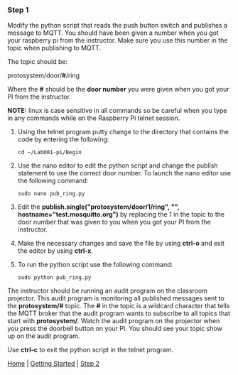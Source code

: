 ### Step 1

Modify the python script that reads the push button switch and publishes a message to MQTT.  You should have been given a number when you got your raspberry pi from the instructor.  Make sure you use this number in the topic when publishing to MQTT.  

The topic should be:

protosystem/door/**#**/ring

Where the **#** should be the **door number** you were given when you got your PI from the instructor.

**NOTE:** linux is case sensitive in all commands so be careful when you type in any commands while on the Raspberry Pi telnet session.


1. Using the telnet program putty change to the directory that contains the code by entering the following:

	```
	cd ~/Lab001-pi/Begin
	```


2. Use the nano editor to edit the python script and change the publish statement to use the correct door number.  To launch the nano editor use the following command:

	```
	sudo nano pub_ring.py
	```

3. Edit the **publish.single("protosystem/door/1/ring", "", hostname="test.mosquitto.org")** by replacing the 1 in the topic to the door number that was given to you when you got your PI from the instructor.
4. Make the necessary changes and save the file by using **ctrl-o** and exit the editor by using **ctrl-x**. 
5. To run the python script use the following command:

	```
	sudo python pub_ring.py
	```

The instructor should be running an audit program on the classroom projector.  This audit program is monitoring all published messages sent to the **protosystem/#** topic.  The **#** in the topic is a wildcard character that tells the MQTT broker that the audit program wants to subscribe to all topics that start with **protosystem/**.  Watch the audit program on the projector when you press the doorbell button on your PI.  You should see your topic show up on the audit program.

Use **ctrl-c** to exit the python script in the telnet program. 

[Home](README.md) | [Getting Started](GettingStarted.md) | [Step 2](Step2.md)